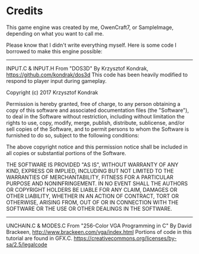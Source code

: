 # Credits
This game engine was created by me, OwenCraft7, or SampleImage, depending on what you want to call me.

Please know that I didn't write everything myself. Here is some code I borrowed to make this engine possible:

  ------

INPUT.C & INPUT.H
From "DOS3D"
By Krzysztof Kondrak,
https://github.com/kondrak/dos3d
This code has been heavily modified to respond to player input during gameplay.

Copyright (c) 2017 Krzysztof Kondrak 

Permission is hereby granted, free of charge, to any
person obtaining a copy of this software and associated
documentation files (the "Software"), to deal in the
Software without restriction, including without
limitation the rights to use, copy, modify, merge,
publish, distribute, sublicense, and/or sell copies of
the Software, and to permit persons to whom the Software
is furnished to do so, subject to the following
conditions:

The above copyright notice and this permission notice
shall be included in all copies or substantial portions
of the Software.

THE SOFTWARE IS PROVIDED "AS IS", WITHOUT WARRANTY OF
ANY KIND, EXPRESS OR IMPLIED, INCLUDING BUT NOT LIMITED
TO THE WARRANTIES OF MERCHANTABILITY, FITNESS FOR A
PARTICULAR PURPOSE AND NONINFRINGEMENT. IN NO EVENT
SHALL THE AUTHORS OR COPYRIGHT HOLDERS BE LIABLE FOR ANY
CLAIM, DAMAGES OR OTHER LIABILITY, WHETHER IN AN ACTION
OF CONTRACT, TORT OR OTHERWISE, ARISING FROM, OUT OF OR
IN CONNECTION WITH THE SOFTWARE OR THE USE OR OTHER
DEALINGS IN THE SOFTWARE.

  ------

UNCHAIN.C & MODES.C
From "256-Color VGA Programming in C"
By David Brackeen,
http://www.brackeen.com/vga/index.html
Portions of code in this tutorial are found in GFX.C.
https://creativecommons.org/licenses/by-sa/2.5/legalcode
